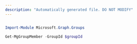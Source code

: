 ```yaml
---
description: "Automatically generated file. DO NOT MODIFY"
---
```


```powershell

Import-Module Microsoft.Graph.Groups

Get-MgGroupMember -GroupId $groupId

```